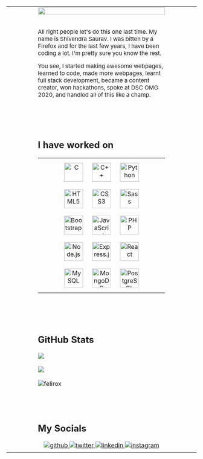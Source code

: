 
<table>
<tr>
<td width="15%"></td><td width="70%">
<div>
    <div align="center"><img src="https://rishavanand.github.io/static/images/greetings.gif" align="center" style="width: 100%" />
    </div><br/> 
    <p style="font-size: 15px;">All right people let's do this one last time. My name is Shivendra Saurav. I was bitten by a Firefox and for the last few years, I have been coding a lot. I'm pretty sure you know the rest.</p> 
    <p style="font-size: 15px;">You see, I started making awesome webpages, learned to code, made more webpages, learnt full stack development, became a content creator, won hackathons, spoke at DSC OMG 2020, and handled all of this like a champ.</p> 
</div>
<br/><br/><br/>
<div>
<h2>I have worked on</h2>
<table><tr>
<td width="10%"></td><td valign="top" width="80%" align="center">
<img style="margin: 10px" src="https://profilinator.rishav.dev/skills-assets/c-original.svg" alt="C" height="50" />  
<img style="margin: 10px" src="https://profilinator.rishav.dev/skills-assets/cplusplus-original.svg" alt="C++" height="50" />  
<img style="margin: 10px" src="https://profilinator.rishav.dev/skills-assets/python-original.svg" alt="Python" height="50" />  
<img style="margin: 10px" src="https://profilinator.rishav.dev/skills-assets/html5-original-wordmark.svg" alt="HTML5" height="50" />  
<img style="margin: 10px" src="https://profilinator.rishav.dev/skills-assets/css3-original-wordmark.svg" alt="CSS3" height="50" />  
<img style="margin: 10px" src="https://profilinator.rishav.dev/skills-assets/sass-original.svg" alt="Sass" height="50" />  
<img style="margin: 10px" src="https://profilinator.rishav.dev/skills-assets/bootstrap-plain.svg" alt="Bootstrap" height="50" />  
<img style="margin: 10px" src="https://profilinator.rishav.dev/skills-assets/javascript-original.svg" alt="JavaScript" height="50" />  
<img style="margin: 10px" src="https://profilinator.rishav.dev/skills-assets/php-original.svg" alt="PHP" height="50" />  
<img style="margin: 10px" src="https://profilinator.rishav.dev/skills-assets/nodejs-original-wordmark.svg" alt="Node.js" height="50" />  
<img style="margin: 10px" src="https://profilinator.rishav.dev/skills-assets/express-original-wordmark.svg" alt="Express.js" height="50" />  
<img style="margin: 10px" src="https://profilinator.rishav.dev/skills-assets/react-original-wordmark.svg" alt="React" height="50" />  
<img style="margin: 10px" src="https://profilinator.rishav.dev/skills-assets/mysql-original-wordmark.svg" alt="MySQL" height="50" />  
<img style="margin: 10px" src="https://profilinator.rishav.dev/skills-assets/mongodb-original-wordmark.svg" alt="MongoDB" height="50" />  
<img style="margin: 10px" src="https://profilinator.rishav.dev/skills-assets/postgresql-original-wordmark.svg" alt="PostgreSQL" height="50" />  
</td><td width="10%"></td>
</tr>
</table>
</div>
<br/><br/><br/>
<div>
<h2>GitHub Stats</h3>

<div><img src="https://github-readme-stats.vercel.app/api/top-langs/?username=outcastdreamer&hide_border=true&layout=compact"/></div> 
<br/>
<div><img src="https://github-readme-stats.vercel.app/api?username=shivendrasaurav&show_icons=true&count_private=true&hide_border=true" /></div> 
<br/>
<div><img src="https://komarev.com/ghpvc/?username=shivendrasaurav&style=flat" alt="felirox" /></div>

</div>
<br/><br/><br/>
<div>
<h2>My Socials</h2>
<div align="center">
<a href="https://github.com/shivendrasaurav" target="_blank">
<img src="https://img.shields.io/badge/github-%2324292e.svg?&style=for-the-badge&logo=github&logoColor=white" alt=github style="margin-bottom: 5px;" />
</a>
<a href="https://twitter.com/ShivendraSaurav" target="_blank">
<img src="https://img.shields.io/badge/twitter-%2300acee.svg?&style=for-the-badge&logo=twitter&logoColor=white" alt=twitter style="margin-bottom: 5px;" />
</a>
<a href="https://linkedin.com/in/shivendra-saurav-80a8ba191" target="_blank">
<img src="https://img.shields.io/badge/linkedin-%231E77B5.svg?&style=for-the-badge&logo=linkedin&logoColor=white" alt=linkedin style="margin-bottom: 5px;" />
</a>
<a href="https://instagram.com/shivendrasaurav" target="_blank">
<img src="https://img.shields.io/badge/instagram-%23000000.svg?&style=for-the-badge&logo=instagram&logoColor=white" alt=instagram style="margin-bottom: 5px;" />
</a>  
</div>
</div>  

</td><td width="15%"></td>
</tr>
</table>
